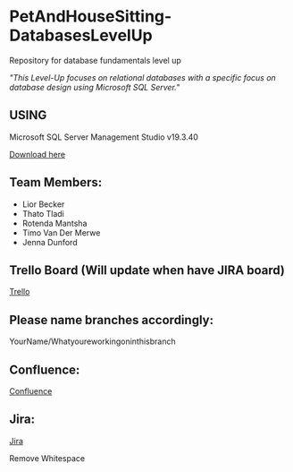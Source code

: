 # PetAndHouseSitting-DatabasesLevelUp
 Repository for database fundamentals level up

 _"This Level-Up focuses on relational databases with a specific focus on database design using Microsoft SQL Server."_

 ## USING
 
 Microsoft SQL Server Management Studio v19.3.40

 [Download here](https://learn.microsoft.com/en-us/sql/ssms/download-sql-server-management-studio-ssms?view=sql-server-ver16) 

 ## Team Members:
 - Lior Becker
 - Thato Tladi
 - Rotenda Mantsha
 - Timo Van Der Merwe
 - Jenna Dunford

## Trello Board (Will update when have JIRA board)
[Trello](https://trello.com/b/83zfvsd2/house-and-pet-sitting-level-up)


## Please name branches accordingly:

YourName/Whatyoureworkingoninthisbranch

## Confluence:
[Confluence](https://bbd-dane.atlassian.net/wiki/spaces/~7120202a6a27770cfb4b758960e5fdd798c2cc/pages/1048622/House+and+Pet+Sitting+Database+Level+Up)

## Jira:
[Jira](https://bbdcloud.atlassian.net/jira/software/projects/HPSDLU/boards/27?atlOrigin=eyJpIjoiODVkN2Q4MDg2NDliNDBjOGIyMjRlNGNiMDg5OGJmNzciLCJwIjoiaiJ9)

Remove Whitespace
